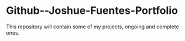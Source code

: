 # Github--Joshue-Fuentes-Portfolio
This repository will contain some of my projects, ongoing and complete ones. 
